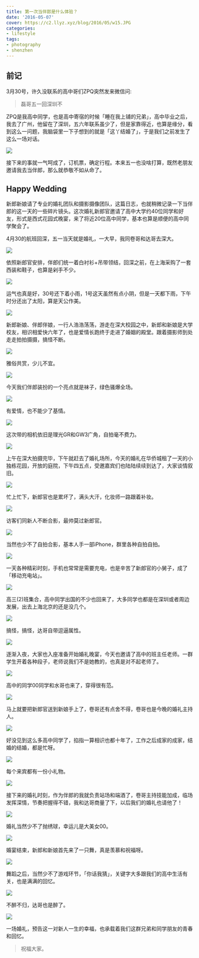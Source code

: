 ```yaml
---
title: 第一次当伴郎是什么体验？
date: '2016-05-07'
cover: https://c2.llyz.xyz/blog/2016/05/w15.JPG
categories:
- lifestyle
tags:
- photography
- shenzhen
---
```


## 前记

3月30号，许久没联系的高中哥们ZPQ突然发来微信问:

> 磊哥五一回深圳不

ZPQ是我高中同学，也是高中寄宿的时候「睡在我上铺的兄弟」，高中毕业之后，我去了广州，他留在了深圳，五六年联系虽少了，但是家靠得近，也算是缘分，看到这么一问题，我脑袋里一下子想到的就是「这丫结婚了」，于是我们之前发生了这么一场对话。

![](https://c2.llyz.xyz/blog/2016/05/we1.jpg)

接下来的事就一气呵成了，订机票，确定行程。本来五一也没啥打算，既然老朋友邀请我去当伴郎，那么就恭敬不如从命了。

## Happy Wedding

新郎新娘请了专业的婚礼团队和摄影摄像团队，这篇日志，也就稍微记录一下当伴郎的这一天的一些碎片镜头。这次婚礼新郎官邀请了高中大学约40位同学和好友，形式是西式花园式晚宴，来了将近20位高中同学，基本也算是顺便的高中同学聚会了。

4月30的航班回深，五一当天就是婚礼，一大早，我同卷哥和达哥去深大。

![](https://c2.llyz.xyz/blog/2016/05/w4.JPG)

依照新郎官安排，伴郎们统一着白衬衫+吊带领结，回深之前，在上海采购了一套西装和鞋子，也算是剁手不少。

![](https://c2.llyz.xyz/blog/2016/05/w7.JPG)

运气也真是好，30号还下着小雨，1号这天虽然有点小阴，但是一天都下雨，下午时分还出了太阳，算是天公作美。

![](https://c2.llyz.xyz/blog/2016/05/w1.JPG)

新郎新娘、伴郎伴娘，一行人浩浩荡荡，游走在深大校园之中，新郎和新娘是大学校友，相识相爱快六年了，也是爱情长跑终于走进了婚姻的殿堂。跟着摄影师到处走走拍拍摄摄，搞怪不断。

![](https://c2.llyz.xyz/blog/2016/05/w23.JPG)

雅俗共赏，少儿不宜。

![](https://c2.llyz.xyz/blog/2016/05/w21.JPG)

今天我们伴郎装扮的一个亮点就是袜子，绿色骚爆全场。

![](https://c2.llyz.xyz/blog/2016/05/w22.JPG)

有爱情，也不能少了基情。

![](https://c2.llyz.xyz/blog/2016/05/w15.JPG)

这次带的相机依旧是理光GR和GW3广角，自拍毫不费力。

![](https://c2.llyz.xyz/blog/2016/05/w9.JPG)

上午在深大拍摄完毕，下午就赶去了婚礼场所，今天的婚礼在华侨城租了一天的小独栋花园，开放的庭院，下午四五点，受邀嘉宾们也陆陆续续到达了，大家谈情叙旧。

![](https://c2.llyz.xyz/blog/2016/05/w18.JPG)

忙上忙下，新郎官也是累坏了，满头大汗，化妆师一路跟着补妆。

![](https://c2.llyz.xyz/blog/2016/05/w12.JPG)

访客们同新人不断合影，最帅莫过新郎官。

![](https://c2.llyz.xyz/blog/2016/05/w19.JPG)

当然也少不了自拍合影，基本人手一部iPhone，群里各种自拍自拍。

![](https://c2.llyz.xyz/blog/2016/05/w26.JPG)

一天各种精彩时刻，手机也常常是需要充电，也是辛苦了新郎官的小舅子，成了「移动充电站」。

![](https://c2.llyz.xyz/blog/2016/05/w27.JPG)

高三(2)班集合，高中同学出国的不少也回来了，大多同学也都是在深圳或者周边发展，出去上海北京的还是没几个。

![](https://c2.llyz.xyz/blog/2016/05/w10.JPG)

搞怪，搞怪，达哥自带逗逼属性。

![](https://c2.llyz.xyz/blog/2016/05/w16.JPG)

逐渐入夜，大家也入座准备开始婚礼晚宴，今天也邀请了高中的班主任老师。一群学生开着各种段子，老师说我们不是她教的，也真是对不起老师了。

![](https://c2.llyz.xyz/blog/2016/05/w5.JPG)

高中的同学00同学和水哥也来了，穿得很有范。

![](https://c2.llyz.xyz/blog/2016/05/w13.JPG)

马上就要把新郎官送到新娘手上了，卷哥还有点舍不得，卷哥也是今晚的婚礼主持人。

![](https://c2.llyz.xyz/blog/2016/05/w6.JPG)

好没见到这么多高中同学了，掐指一算相识也都十年了，工作之后成家的成家，结婚的结婚，都是忙呀。

![](https://c2.llyz.xyz/blog/2016/05/w24.JPG)

每个来宾都有一份小礼物。

![](https://c2.llyz.xyz/blog/2016/05/w14.JPG)

接下来的婚礼时刻，作为伴郎的我就负责站场和端酒了，卷哥主持技能加成，临场发挥深情，节奏把握得不错，我和达哥商量了下，以后我们的婚礼也请他了！

![](https://c2.llyz.xyz/blog/2016/05/w11.JPG)

婚礼当然少不了抛绣球，幸运儿是大美女00。

![](https://c2.llyz.xyz/blog/2016/05/w17.JPG)

婚宴结束，新郎和新娘首先来了一只舞，真是羡慕和祝福呀。

![](https://c2.llyz.xyz/blog/2016/05/w25.JPG)

舞蹈之后，当然少不了游戏环节，「你话我猜」，关键字大多跟我们的高中生活有关，也是满满的回忆。

![](https://c2.llyz.xyz/blog/2016/05/w2.JPG)

不醉不归，达哥也是醉了。

![](https://c2.llyz.xyz/blog/2016/05/wt.JPG)

一场婚礼，预告这一对新人一生的幸福，也承载着我们这群兄弟和同学朋友的青春和回忆。

> 祝福大家。

